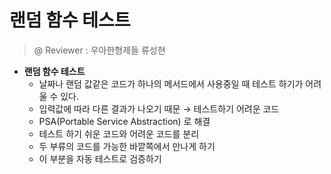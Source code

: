 # 랜덤 함수 테스트

> @ Reviewer : 우아한형제들 류성현

- __랜덤 함수 테스트__
    - 날짜나 랜덤 값같은 코드가 하나의 메서드에서 사용중일 때 테스트 하기가 어려울 수 있다.
    - 입력값에 따라 다른 결과가 나오기 때문 → 테스트하기 어려운 코드
    - PSA(Portable Service Abstraction) 로 해결
    - 테스트 하기 쉬운 코드와 어려운 코드를 분리
    - 두 부류의 코드를 가능한 바깥쪽에서 만나게 하기
    - 이 부분을 자동 테스트로 검증하기
